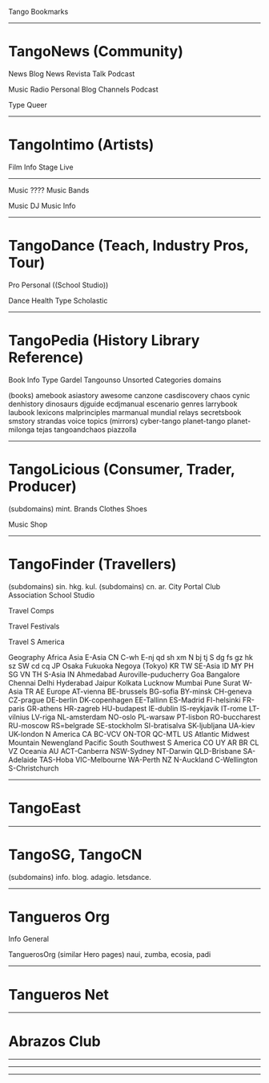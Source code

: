 Tango Bookmarks

-----------------------------------

# TangoNews (Community)
  News Blog
  News Revista
  Talk Podcast

  Music Radio
  Personal Blog Channels Podcast

  Type Queer

-----------------------------------

# TangoIntimo (Artists)
  Film Info
  Stage Live


-----------------------------------

Music ????
  Music Bands

  Music DJ
  Music Info

-----------------------------------

# TangoDance (Teach, Industry Pros, Tour)
  Pro Personal
  ((School Studio))

  Dance Health
  Type Scholastic

-----------------------------------

# TangoPedia (History Library Reference)
  Book Info
  Type Gardel
  Tangounso Unsorted Categories domains

  (books)
    amebook  asiastory   awesome   canzone
    casdiscovery  chaos  cynic   denhistory
    dinosaurs  djguide  ecdjmanual   escenario
    genres   larrybook  laubook   lexicons
    malprinciples   marmanual  mundial  relays
    secretsbook   smstory   strandas  voice
    topics
  (mirrors)
    cyber-tango  planet-tango  planet-milonga
    tejas  tangoandchaos
    piazzolla

-----------------------------------

# TangoLicious (Consumer, Trader, Producer)
  (subdomains) mint.
  Brands
    Clothes
    Shoes

  Music Shop



-----------------------------------

# TangoFinder (Travellers)
  (subdomains) sin. hkg. kul.
  (subdomains) cn. ar.
  City Portal
  Club Association
  School Studio

  Travel Comps

  Travel Festivals

  Travel S America

  Geography
    Africa
    Asia
      E-Asia
        CN
          C-wh
          E-nj  qd   sh   xm
          N bj  tj
          S dg  fs  gz  hk  sz
          SW  cd   cq
        JP
          Osaka Fukuoka Negoya (Tokyo)
        KR
        TW
      SE-Asia
        ID
        MY
        PH
        SG
        VN
        TH
      S-Asia
        IN
          Ahmedabad   Auroville-puducherry   Goa   Bangalore
          Chennai  Delhi  Hyderabad   Jaipur  Kolkata  Lucknow
          Mumbai   Pune   Surat
      W-Asia
        TR
        AE
    Europe
      AT-vienna   BE-brussels   BG-sofia   BY-minsk
      CH-geneva  CZ-prague  DE-berlin   DK-copenhagen
      EE-Tallinn   ES-Madrid   FI-helsinki   FR-paris
      GR-athens  HR-zagreb     HU-budapest   IE-dublin
      IS-reykjavik   IT-rome LT-vilnius   LV-riga
      NL-amsterdam  NO-oslo  PL-warsaw   PT-lisbon
      RO-buccharest  RU-moscow    RS=belgrade  SE-stockholm
      SI-bratisalva  SK-ljubljana  UA-kiev  UK-london
    N America
      CA
         BC-VCV   ON-TOR   QC-MTL
      US
        Atlantic
        Midwest
        Mountain
        Newengland
        Pacific
        South
        Southwest
    S America
      CO UY AR BR CL VZ
    Oceania
      AU
        ACT-Canberra    NSW-Sydney    NT-Darwin
        QLD-Brisbane    SA-Adelaide   TAS-Hoba
        VIC-Melbourne   WA-Perth
      NZ
        N-Auckland   C-Wellington  S-Christchurch

-----------------------------------

# TangoEast

-----------------------------------

# TangoSG, TangoCN
  (subdomains) info. blog. adagio. letsdance.

-----------------------------------

# Tangueros Org
  Info General

  TanguerosOrg (similar Hero pages) naui, zumba, ecosia, padi

-----------------------------------

# Tangueros Net


-----------------------------------

# Abrazos Club

-----------------------------------

-----------------------------------
-----------------------------------

